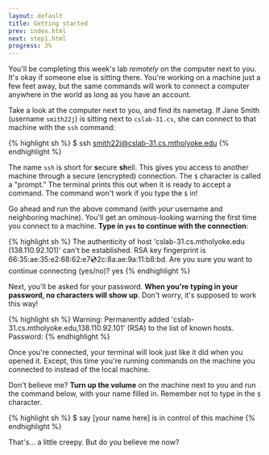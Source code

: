 ```yaml
---
layout: default
title: Getting started
prev: index.html
next: step1.html
progress: 3%
---
```


You'll be completing this week's lab *remotely* on the computer next to you. It's okay if someone else is sitting there. You're working on a machine just a few feet away, but the same commands will work to connect a computer anywhere in the world as long as you have an account.

Take a look at the computer next to you, and find its nametag. If Jane Smith (username `smith22j`) is sitting next to `cslab-31.cs`, she can connect to that machine with the `ssh` command:

{% highlight sh %}
$ ssh smith22j@cslab-31.cs.mtholyoke.edu
{% endhighlight %}  

The name `ssh` is short for **s**ecure **sh**ell. This gives you access to another machine through a secure (encrypted) connection. The `$` character is called a "prompt." The terminal prints this out when it is ready to accept a command. The command won't work if you type the `$` in!

Go ahead and run the above command (with *your* username and neighboring machine). You'll get an ominous-looking warning the first time you connect to a machine. **Type in `yes` to continue with the connection**:

{% highlight sh %}
The authenticity of host 'cslab-31.cs.mtholyoke.edu (138.110.92.101)' can't be established.
RSA key fingerprint is 66:35:ae:35:e2:68:62:e7:cd:2c:8a:ae:9a:11:b8:bd.
Are you sure you want to continue connecting (yes/no)? yes
{% endhighlight %}

Next, you'll be asked for your password. **When you're typing in your password, no characters will show up**. Don't worry, it's supposed to work this way!

{% highlight sh %}
Warning: Permanently added 'cslab-31.cs.mtholyoke.edu,138.110.92.101' (RSA) to the list of known hosts.
Password:
{% endhighlight %}

Once you're connected, your terminal will look just like it did when you opened it. Except, this time you're running commands on the machine you connected to instead of the local machine.

Don't believe me? **Turn up the volume** on the machine next to you and run the command below, with your name filled in. Remember not to type in the `$` character.

{% highlight sh %}
$ say [your name here] is in control of this machine
{% endhighlight %}

That's... a little creepy. But do you believe me now?
